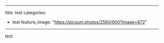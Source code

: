 
---
title: test
categories: 
- test
feature_image: "https://picsum.photos/2560/600?image=872"
---
    

test